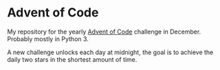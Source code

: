 # Advent of Code

My repository for the yearly [Advent of Code](https://adventofcode.com/) challenge in December. Probably mostly in Python 3. 

A new challenge unlocks each day at midnight, the goal is to achieve the daily two stars in the shortest amount of time.